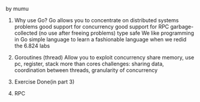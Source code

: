 by mumu

1. Why use Go?
 Go allows you to concentrate on distributed systems problems
    good support for concurrency
    good support for RPC
    garbage-collected (no use after freeing problems)
    type safe
  We like programming in Go
    simple language to learn
    a fashionable language when we redid the 6.824 labs

2. Goroutines (thread)
  Allow you to exploit concurrency
  share memory, use pc, register, stack
  more than cores
  challenges: sharing data, coordination between threads, granularity of concurrency

3. Exercise  Done(in part 3)

4. RPC
  
